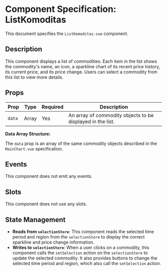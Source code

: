 # Component Specification: ListKomoditas

This document specifies the `ListKomoditas.vue` component.

## Description

This component displays a list of commodities. Each item in the list shows the commodity's name, an icon, a sparkline chart of its recent price history, its current price, and its price change. Users can select a commodity from this list to view more details.

## Props

| Prop | Type | Required | Description |
| --- | --- | --- | --- |
| `data` | Array | Yes | An array of commodity objects to be displayed in the list. |

**Data Array Structure:**

The `data` prop is an array of the same commodity objects described in the `MainChart.vue` specification.

## Events

This component does not emit any events.

## Slots

This component does not use any slots.

## State Management

*   **Reads from `selectionStore`**: This component reads the selected time period and region from the `selectionStore` to display the correct sparkline and price change information.
*   **Writes to `selectionStore`**: When a user clicks on a commodity, this component calls the `setSelection` action on the `selectionStore` to update the selected commodity. It also provides buttons to change the selected time period and region, which also call the `setSelection` action.
